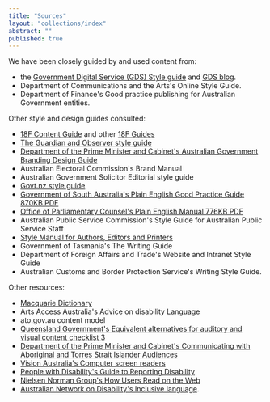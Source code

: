 ```yaml
---
title: "Sources"
layout: "collections/index"
abstract: ""
published: true
---
```


We have been closely guided by and used content from:

- the [Government Digital Service (GDS) Style guide](https://www.gov.uk/guidance/style-guide) and [GDS blog](https://gds.blog.gov.uk/).
- Department of Communications and the Arts's Online Style Guide.
- Department of Finance's Good practice publishing for Australian Government entities.

Other style and design guides consulted:

- [18F Content Guide](https://pages.18f.gov/content-guide/) and other [18F Guides](https://pages.18f.gov/guides/)
- [The Guardian and Observer style guide](https://www.theguardian.com/info/series/guardian-and-observer-style-guide)
- [Department of the Prime Minister and Cabinet's Australian Government Branding Design Guide](https://www.dpmc.gov.au/sites/default/files/publications/Australian_Government_Branding_Design_Guidelines.pdf)
- Australian Electoral Commission's Brand Manual
- Australian Government Solicitor Editorial style guide
- [Govt.nz style guide](https://www.govt.nz/about/about-this-website/style-and-design/the-govt-nz-style-guide/#how-we-write)
- [Government of South Australia's Plain English Good Practice Guide 870KB PDF](http://publicsector.sa.gov.au/wp-content/uploads/20070101-Good-practice-guide-Plain-English.pdf)
- [Office of Parliamentary Counsel's Plain English Manual 776KB PDF](https://www.opc.gov.au/about/docs/Plain_English.pdf)
- Australian Public Service Commission's Style Guide for Australian Public Service Staff
- [Style Manual for Authors, Editors and Printers](http://www.australia.gov.au/about-government/publications/style-manual)
- Government of Tasmania's The Writing Guide
- Department of Foreign Affairs and Trade's Website and Intranet Style Guide
- Australian Customs and Border Protection Service's Writing Style Guide.

Other resources:

- [Macquarie Dictionary](https://www.macquariedictionary.com.au/)
- Arts Access Australia's Advice on disability Language
- ato.gov.au content model
- [Queensland Government's Equivalent alternatives for auditory and visual content checklist 3](http://www.qld.gov.au/web/cue/module7/checkpoints/checkpoint03/)
- [Department of the Prime Minister and Cabinet's Communicating with Aboriginal and Torres Strait Islander Audiences](https://www.dpmc.gov.au/resource-centre/indigenous-affairs/communicating-aboriginal-and-torres-strait-islander-audiences)
- [Vision Australia's Computer screen readers](http://www.visionaustralia.org/living-with-low-vision/learning-to-live-independently/using-technology-and-computers/technology-overview/computer-screen-readers)
- [People with Disability's Guide to Reporting Disability](http://www.pwd.org.au/library/guide-to-reporting-disability.html)
- [Nielsen Norman Group's How Users Read on the Web](https://www.nngroup.com/articles/how-users-read-on-the-web/)
- [Australian Network on Disability's Inclusive language](http://www.and.org.au/pages/inclusive-language.html).
